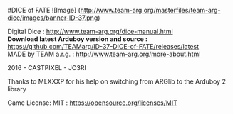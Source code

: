 #DICE of FATE
![Image]
(http://www.team-arg.org/masterfiles/team-arg-dice/images/banner-ID-37.png)

Digital Dice : http://www.team-arg.org/dice-manual.html  
**Download latest Arduboy version and source :** https://github.com/TEAMarg/ID-37-DICE-of-FATE/releases/latest  
MADE by TEAM a.r.g. : http://www.team-arg.org/more-about.html

2016 - CASTPIXEL - JO3RI

Thanks to MLXXXP for his help on switching from ARGlib to the Arduboy 2 library

Game License: MIT : https://opensource.org/licenses/MIT
